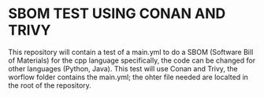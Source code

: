 # SBOM TEST USING CONAN AND TRIVY 

This repository will contain a test of a main.yml to do a SBOM (Software Bill of Materials) for the cpp language specifically, the code can be changed for other languages (Python, Java).
This test will use Conan and Trivy,  the worflow folder contains the main.yml; the ohter file needed are localted in the root of the repository.  
